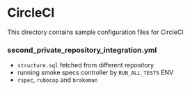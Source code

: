 # CircleCI

This directory contains sample configuration files for CircleCI

### second_private_repository_integration.yml

- `structure.sql` fetched from different repository
- running smoke specs controller by `RUN_ALL_TESTS` ENV
- `rspec`, `rubocop` and `brakeman`
